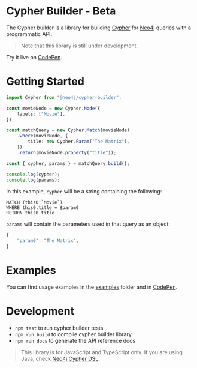 # Cypher Builder - Beta

The Cypher builder is a library for building [Cypher](https://neo4j.com/docs/cypher-manual/current/) for [Neo4j](https://neo4j.com/) queries with a programmatic API.

> Note that this library is still under development.

Try it live on [CodePen](https://codepen.io/angrykoala/pen/dyKmpzP).

# Getting Started

```typescript
import Cypher from "@neo4j/cypher-builder";

const movieNode = new Cypher.Node({
    labels: ["Movie"],
});

const matchQuery = new Cypher.Match(movieNode)
    .where(movieNode, {
        title: new Cypher.Param("The Matrix"),
    })
    .return(movieNode.property("title"));

const { cypher, params } = matchQuery.build();

console.log(cypher);
console.log(params);
```

In this example, `cypher` will be a string containing the following:

```cypher
MATCH (this0:`Movie`)
WHERE this0.title = $param0
RETURN this0.title
```

`params` will contain the parameters used in that query as an object:

```typescript
{
    "param0": "The Matrix",
}
```

# Examples

You can find usage examples in the [examples](https://github.com/neo4j/cypher-builder/tree/main/examples) folder and in [CodePen](https://codepen.io/collection/waPbzd).

# Development

-   `npm test` to run cypher builder tests
-   `npm run build` to compile cypher builder library
-   `npm run docs` to generate the API reference docs



> This library is for JavaScript and TypeScript only. If you are using Java, check [Neo4j Cypher DSL](https://neo4j-contrib.github.io/cypher-dsl).
